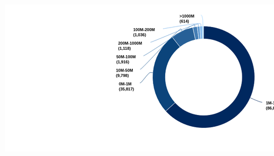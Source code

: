 <html><head>
    <meta charset="utf-8">
    <meta name="viewport" content="width=device-width, initial-scale=1, maximum-scale=1, user-scalable=no">
    <link rel="shortcut icon" type="image/png" href="../../static/assets/favicon.png">
    <title>iDatalabs - Actionable B2B Marketing Intelligence</title>
    
  <meta property="og:type" content="article"><meta property="og:title" content="Facebook data"><meta property="og:description" content="Revenue Range"><meta property="og:image" content="http://export.highcharts.com/charts/chart.257bf185b11f4ad69a95303116d4386c.png"><meta property="og:url" content="https://api.idatalabs.com/v1/companies/aggregate/?product_slug=facebook-cdn&amp;groupby=revenue_range"><meta property="og:site_name" content="https://api.idatalabs.com/"><meta name="twitter:title" content="Facebook data"><meta name="twitter:description" content="Revenue Range"><meta name="twitter:image" content="http://export.highcharts.com/charts/chart.257bf185b11f4ad69a95303116d4386c.png"><meta name="twitter:url" content="https://api.idatalabs.com/v1/companies/aggregate/?product_slug=facebook-cdn&amp;groupby=revenue_range"><meta name="twitter:site" content="undefined"><meta name="twitter:creator" content="undefined"></head>
  <body>
    <div id="chartapp" data-highcharts-chart="0"><div id="highcharts-fm88xss-0" class="highcharts-container " style="position: relative; overflow: hidden; width: 1256px; height: 400px; text-align: left; line-height: normal; z-index: 0; -webkit-tap-highlight-color: rgba(0, 0, 0, 0);"><svg version="1.1" class="highcharts-root" style="font-family:&quot;Lucida Grande&quot;, &quot;Lucida Sans Unicode&quot;, Arial, Helvetica, sans-serif;font-size:12px;" xmlns="http://www.w3.org/2000/svg" width="1256" height="400" viewBox="0 0 1256 400"><desc>Created with Highcharts 5.0.12</desc><defs><clipPath id="highcharts-fm88xss-1"><rect x="0" y="0" width="1061" height="375" fill="none"></rect></clipPath></defs><rect fill="#ffffff" class="highcharts-background" x="0" y="0" width="1256" height="400" rx="0" ry="0"></rect><rect fill="none" class="highcharts-plot-background" x="10" y="10" width="1061" height="375"></rect><rect fill="none" class="highcharts-plot-border" x="10" y="10" width="1061" height="375"></rect><g class="highcharts-series-group"><g class="highcharts-series highcharts-series-0 highcharts-pie-series highcharts-color-undefined highcharts-tracker " transform="translate(10,10) scale(1 1)"><path fill="rgb(96,153,208)" d="M 512.9786669473813 49.60872802073652 A 139 139 0 0 1 519.8922552744308 48.90535453403274 L 519.8922552744308 48.90535453403274 A 139 139 0 0 0 512.9786669473813 49.60872802073652 Z" class="highcharts-halo highcharts-color-4" fill-opacity="0.25"></path><path fill="rgb(0,40,95)" d="M 530.4716894246864 48.500002883052815 A 139 139 0 1 1 427.25444640461615 280.5664045871695 L 453.0658348034621 257.2998034403771 A 104.25 104.25 0 1 0 530.4787670685148 83.25000216228962 Z" transform="translate(0,0)" stroke="#ffffff" stroke-width="1" stroke-linejoin="round" class="highcharts-point highcharts-color-0 "></path><path fill="rgb(11,68,123)" d="M 427.16143163831254 280.4631125175833 A 139 139 0 0 1 444.7956307589584 78.06617939140023 L 466.2217230692188 105.42463454355017 A 104.25 104.25 0 0 0 452.99607372873436 257.22233438818745 Z" transform="translate(0,0)" stroke="#ffffff" stroke-width="1" stroke-linejoin="round" class="highcharts-point highcharts-color-1"></path><path fill="rgb(39,96,151)" d="M 444.9051074135091 77.98052975334896 A 139 139 0 0 1 500.79188628417376 51.71182680569146 L 508.2189147131303 85.65887010426859 A 104.25 104.25 0 0 0 466.3038305601318 105.36039731501172 Z" transform="translate(0,0)" stroke="#ffffff" stroke-width="1" stroke-linejoin="round" class="highcharts-point highcharts-color-2"></path><path fill="rgb(68,125,180)" d="M 500.92768928879235 51.682186591007905 A 139 139 0 0 1 512.8407844590497 49.626318296499164 L 517.2555883442873 84.09473872237439 A 104.25 104.25 0 0 0 508.32076696659425 85.63663994325593 Z" transform="translate(0,0)" stroke="#ffffff" stroke-width="1" stroke-linejoin="round" class="highcharts-point highcharts-color-3 "></path><path fill="rgb(96,153,208)" d="M 512.9786669473813 49.60872802073652 A 139 139 0 0 1 519.8922552744308 48.90535453403274 L 522.544191455823 83.55401590052456 A 104.25 104.25 0 0 0 517.359000210536 84.08154601555239 Z" transform="translate(0,0)" stroke="#ffffff" stroke-width="1" stroke-linejoin="round" class="highcharts-point highcharts-color-4 "></path><path fill="rgb(124,181,236)" d="M 520.0308552006695 48.894816088392076 A 139 139 0 0 1 526.4155197549957 48.56002367522814 L 527.4366398162467 83.29501775642109 A 104.25 104.25 0 0 0 522.6481414005021 83.54611206629407 Z" transform="translate(0,0)" stroke="#ffffff" stroke-width="1" stroke-linejoin="round" class="highcharts-point highcharts-color-5 "></path><path fill="rgb(152,209,255)" d="M 526.5544617504038 48.55600866564623 A 139 139 0 0 1 530.306931788608 48.50013408400082 L 530.3551988414561 83.25010056300061 A 104.25 104.25 0 0 0 527.5408463128028 83.29200649923469 Z" transform="translate(0,0)" stroke="#ffffff" stroke-width="1" stroke-linejoin="round" class="highcharts-point highcharts-color-6"></path></g><g class="highcharts-markers highcharts-series-0 highcharts-pie-series highcharts-color-undefined " transform="translate(10,10) scale(1 1)"></g></g><g class="highcharts-button highcharts-contextbutton" style="cursor:pointer;" stroke-linecap="round" transform="translate(1222,10)"><title>Chart context menu</title><rect fill="#ffffff" class=" highcharts-button-box" x="0.5" y="0.5" width="24" height="22" rx="2" ry="2" stroke="none" stroke-width="1"></rect><path fill="#666666" d="M 6 6.5 L 20 6.5 M 6 11.5 L 20 11.5 M 6 16.5 L 20 16.5" class="highcharts-button-symbol" stroke="#666666" stroke-width="3"></path><text x="0" style="font-weight:normal;color:#333333;fill:#333333;" y="12"></text></g><g class="highcharts-data-labels highcharts-series-0 highcharts-pie-series highcharts-color-undefined highcharts-tracker " transform="translate(10,10) scale(1 1)" opacity="1"><path fill="none" class="highcharts-data-label-connector highcharts-color-0" stroke="rgb(0,40,95)" stroke-width="1" d="M 689.8880803918987 256.24096764597226 C 684.8880803918987 256.24096764597226 668.4443795217558 248.91944446474443 662.9631458983747 246.4789367376685 L 657.4819122749936 244.03842901059258"></path><path fill="none" class="highcharts-data-label-connector highcharts-color-1" stroke="rgb(11,68,123)" stroke-width="1" d="M 357.25910128628055 203.5 C 362.25910128628055 203.5 380.0742741285883 174.34321482812427 386.0514552890417 174.86600099389418 L 392.02863644949514 175.38878715966408"></path><path fill="none" class="highcharts-data-label-connector highcharts-color-2" stroke="rgb(39,96,151)" stroke-width="1" d="M 357.8098094699633 166.5 C 362.8098094699633 166.5 466.33044588815375 50.8132474411407 468.88022949524697 56.244509132221204 L 471.4300131023402 61.675770823301704"></path><path fill="none" class="highcharts-data-label-connector highcharts-color-3" stroke="rgb(68,125,180)" stroke-width="1" d="M 366.7643707291901 129.5 C 371.7643707291901 129.5 504.855422134056 38.6935632236376 505.87441198303395 44.60640177104273 L 506.8934018320119 50.51924031844786"></path><path fill="none" class="highcharts-data-label-connector highcharts-color-4" stroke="rgb(96,153,208)" stroke-width="1" d="M 385.7287583227508 92.5 C 390.7287583227508 92.5 515.2483316986086 37.27221756937122 515.8543582536307 43.2415334275419 L 516.4603848086529 49.210849285712584"></path><path fill="none" class="highcharts-data-label-connector highcharts-color-5" stroke="rgb(124,181,236)" stroke-width="1" d="M 419.9680143274088 55.5 C 424.9680143274088 55.5 522.6744534189652 36.70291507887808 522.9854022897348 42.694852228061734 L 523.2963511605044 48.68678937724539"></path><path fill="none" class="highcharts-data-label-connector highcharts-color-6" stroke="rgb(152,209,255)" stroke-width="1" d="M 523.1237251443303 18.5 C 528.1237251443303 18.5 528.3768195076573 36.51492754382329 528.4611842954325 42.5143343963866 L 528.5455490832078 48.51374124894991"></path><g class="highcharts-label highcharts-data-label highcharts-data-label-color-0 " transform="translate(695,246)"><text x="5" style="font-size:11px;font-weight:bold;color:#000000;text-align:center;fill:#000000;" y="16"><tspan style="font-weight: bold;" x="5" y="16" class="highcharts-text-outline" fill="#FFFFFF" stroke="#FFFFFF" stroke-width="2px" stroke-linejoin="round">1M-10M</tspan><tspan x="5" dy="14" class="highcharts-text-outline" fill="#FFFFFF" stroke="#FFFFFF" stroke-width="2px" stroke-linejoin="round">(86,882)</tspan><tspan style="font-weight:bold" x="5" y="16">1M-10M</tspan><tspan x="5" dy="14">(86,882)</tspan></text></g><g class="highcharts-label highcharts-data-label highcharts-data-label-color-1 " transform="translate(295,194)"><text x="5" style="font-size:11px;font-weight:bold;color:#000000;text-align:center;fill:#000000;" y="16"><tspan style="font-weight: bold;" x="5" y="16" class="highcharts-text-outline" fill="#FFFFFF" stroke="#FFFFFF" stroke-width="2px" stroke-linejoin="round">0M-1M</tspan><tspan x="5" dy="14" class="highcharts-text-outline" fill="#FFFFFF" stroke="#FFFFFF" stroke-width="2px" stroke-linejoin="round">(35,817)</tspan><tspan style="font-weight:bold" x="5" y="16">0M-1M</tspan><tspan x="5" dy="14">(35,817)</tspan></text></g><g class="highcharts-label highcharts-data-label highcharts-data-label-color-2 " transform="translate(287,157)"><text x="5" style="font-size:11px;font-weight:bold;color:#000000;text-align:center;fill:#000000;" y="16"><tspan style="font-weight: bold;" x="5" y="16" class="highcharts-text-outline" fill="#FFFFFF" stroke="#FFFFFF" stroke-width="2px" stroke-linejoin="round">10M-50M</tspan><tspan x="5" dy="14" class="highcharts-text-outline" fill="#FFFFFF" stroke="#FFFFFF" stroke-width="2px" stroke-linejoin="round">(9,798)</tspan><tspan style="font-weight:bold" x="5" y="16">10M-50M</tspan><tspan x="5" dy="14">(9,798)</tspan></text></g><g class="highcharts-label highcharts-data-label highcharts-data-label-color-3 " transform="translate(288,120)"><text x="5" style="font-size:11px;font-weight:bold;color:#000000;text-align:center;fill:#000000;" y="16"><tspan style="font-weight: bold;" x="5" y="16" class="highcharts-text-outline" fill="#FFFFFF" stroke="#FFFFFF" stroke-width="2px" stroke-linejoin="round">50M-100M</tspan><tspan x="5" dy="14" class="highcharts-text-outline" fill="#FFFFFF" stroke="#FFFFFF" stroke-width="2px" stroke-linejoin="round">(1,916)</tspan><tspan style="font-weight:bold" x="5" y="16">50M-100M</tspan><tspan x="5" dy="14">(1,916)</tspan></text></g><g class="highcharts-label highcharts-data-label highcharts-data-label-color-4 " transform="translate(293,83)"><text x="5" style="font-size:11px;font-weight:bold;color:#000000;text-align:center;fill:#000000;" y="16"><tspan style="font-weight: bold;" x="5" y="16" class="highcharts-text-outline" fill="#FFFFFF" stroke="#FFFFFF" stroke-width="2px" stroke-linejoin="round">200M-1000M</tspan><tspan x="5" dy="14" class="highcharts-text-outline" fill="#FFFFFF" stroke="#FFFFFF" stroke-width="2px" stroke-linejoin="round">(1,118)</tspan><tspan style="font-weight:bold" x="5" y="16">200M-1000M</tspan><tspan x="5" dy="14">(1,118)</tspan></text></g><g class="highcharts-label highcharts-data-label highcharts-data-label-color-5 " transform="translate(334,46)"><text x="5" style="font-size:11px;font-weight:bold;color:#000000;text-align:center;fill:#000000;" y="16"><tspan style="font-weight: bold;" x="5" y="16" class="highcharts-text-outline" fill="#FFFFFF" stroke="#FFFFFF" stroke-width="2px" stroke-linejoin="round">100M-200M</tspan><tspan x="5" dy="14" class="highcharts-text-outline" fill="#FFFFFF" stroke="#FFFFFF" stroke-width="2px" stroke-linejoin="round">(1,036)</tspan><tspan style="font-weight:bold" x="5" y="16">100M-200M</tspan><tspan x="5" dy="14">(1,036)</tspan></text></g><g class="highcharts-label highcharts-data-label highcharts-data-label-color-6 " transform="translate(460,9)"><text x="5" style="font-size:11px;font-weight:bold;color:#000000;text-align:center;fill:#000000;" y="16"><tspan style="font-weight: bold;" x="5" y="16" class="highcharts-text-outline" fill="#FFFFFF" stroke="#FFFFFF" stroke-width="2px" stroke-linejoin="round">&gt;1000M</tspan><tspan x="5" dy="14" class="highcharts-text-outline" fill="#FFFFFF" stroke="#FFFFFF" stroke-width="2px" stroke-linejoin="round">(614)</tspan><tspan style="font-weight:bold" x="5" y="16">&gt;1000M</tspan><tspan x="5" dy="14">(614)</tspan></text></g></g><g class="highcharts-legend" transform="translate(1083,143)"><rect fill="none" class="highcharts-legend-box" rx="0" ry="0" x="0" y="0" width="162" height="109" visibility="visible"></rect><g><g><g class="highcharts-legend-item highcharts-pie-series highcharts-color-0" transform="translate(8,3)"><text x="21" style="color:#333333;font-size:12px;font-weight:bold;cursor:pointer;fill:#333333;" text-anchor="start" y="15"><tspan>1M-10M (63.3%)</tspan></text><rect x="2" y="4" width="12" height="12" fill="rgb(0,40,95)" rx="6" ry="6" class="highcharts-point"></rect></g><g class="highcharts-legend-item highcharts-pie-series highcharts-color-1" transform="translate(8,17)"><text x="21" y="15" style="color:#333333;font-size:12px;font-weight:bold;cursor:pointer;fill:#333333;" text-anchor="start"><tspan>0M-1M (26.1%)</tspan></text><rect x="2" y="4" width="12" height="12" fill="rgb(11,68,123)" rx="6" ry="6" class="highcharts-point"></rect></g><g class="highcharts-legend-item highcharts-pie-series highcharts-color-2" transform="translate(8,31)"><text x="21" y="15" style="color:#333333;font-size:12px;font-weight:bold;cursor:pointer;fill:#333333;" text-anchor="start"><tspan>10M-50M (7.1%)</tspan></text><rect x="2" y="4" width="12" height="12" fill="rgb(39,96,151)" rx="6" ry="6" class="highcharts-point"></rect></g><g class="highcharts-legend-item highcharts-pie-series highcharts-color-3" transform="translate(8,45)"><text x="21" y="15" style="color:#333333;font-size:12px;font-weight:bold;cursor:pointer;fill:#333333;" text-anchor="start"><tspan>50M-100M (1.4%)</tspan></text><rect x="2" y="4" width="12" height="12" fill="rgb(68,125,180)" rx="6" ry="6" class="highcharts-point"></rect></g><g class="highcharts-legend-item highcharts-pie-series highcharts-color-4" transform="translate(8,59)"><text x="21" y="15" style="color:#333333;font-size:12px;font-weight:bold;cursor:pointer;fill:#333333;" text-anchor="start"><tspan>200M-1000M (0.8%)</tspan></text><rect x="2" y="4" width="12" height="12" fill="rgb(96,153,208)" rx="6" ry="6" class="highcharts-point"></rect></g><g class="highcharts-legend-item highcharts-pie-series highcharts-color-5" transform="translate(8,73)"><text x="21" y="15" style="color:#333333;font-size:12px;font-weight:bold;cursor:pointer;fill:#333333;" text-anchor="start"><tspan>100M-200M (0.8%)</tspan></text><rect x="2" y="4" width="12" height="12" fill="rgb(124,181,236)" rx="6" ry="6" class="highcharts-point"></rect></g><g class="highcharts-legend-item highcharts-pie-series highcharts-color-6" transform="translate(8,87)"><text x="21" y="15" style="color:#333333;font-size:12px;font-weight:bold;cursor:pointer;fill:#333333;" text-anchor="start"><tspan>&gt;1000M (0.4%)</tspan></text><rect x="2" y="4" width="12" height="12" fill="rgb(152,209,255)" rx="6" ry="6" class="highcharts-point"></rect></g></g></g></g><text x="1246" class="highcharts-credits" text-anchor="end" style="cursor:pointer;color:#999999;font-size:9px;fill:#999999;" y="395">Highcharts.com</text><g class="highcharts-label highcharts-tooltip highcharts-color-4" style="cursor:default;pointer-events:none;white-space:nowrap;" transform="translate(290,-9999)" opacity="0" visibility="visible"><path fill="none" class="highcharts-label-box highcharts-tooltip-box" d="M 3.5 0.5 L 144.5 0.5 C 147.5 0.5 147.5 0.5 147.5 3.5 L 147.5 40.5 C 147.5 43.5 147.5 43.5 144.5 43.5 L 3.5 43.5 C 0.5 43.5 0.5 43.5 0.5 40.5 L 0.5 3.5 C 0.5 0.5 0.5 0.5 3.5 0.5" isShadow="true" stroke="#000000" stroke-opacity="0.049999999999999996" stroke-width="5" transform="translate(1, 1)"></path><path fill="none" class="highcharts-label-box highcharts-tooltip-box" d="M 3.5 0.5 L 144.5 0.5 C 147.5 0.5 147.5 0.5 147.5 3.5 L 147.5 40.5 C 147.5 43.5 147.5 43.5 144.5 43.5 L 3.5 43.5 C 0.5 43.5 0.5 43.5 0.5 40.5 L 0.5 3.5 C 0.5 0.5 0.5 0.5 3.5 0.5" isShadow="true" stroke="#000000" stroke-opacity="0.09999999999999999" stroke-width="3" transform="translate(1, 1)"></path><path fill="none" class="highcharts-label-box highcharts-tooltip-box" d="M 3.5 0.5 L 144.5 0.5 C 147.5 0.5 147.5 0.5 147.5 3.5 L 147.5 40.5 C 147.5 43.5 147.5 43.5 144.5 43.5 L 3.5 43.5 C 0.5 43.5 0.5 43.5 0.5 40.5 L 0.5 3.5 C 0.5 0.5 0.5 0.5 3.5 0.5" isShadow="true" stroke="#000000" stroke-opacity="0.15" stroke-width="1" transform="translate(1, 1)"></path><path fill="rgba(247,247,247,0.85)" class="highcharts-label-box highcharts-tooltip-box" d="M 3.5 0.5 L 144.5 0.5 C 147.5 0.5 147.5 0.5 147.5 3.5 L 147.5 40.5 C 147.5 43.5 147.5 43.5 144.5 43.5 L 3.5 43.5 C 0.5 43.5 0.5 43.5 0.5 40.5 L 0.5 3.5 C 0.5 0.5 0.5 0.5 3.5 0.5" stroke="rgb(96,153,208)" stroke-width="1"></path><text x="8" style="font-size:12px;color:#333333;fill:#333333;" y="20"><tspan style="font-size: 10px">200M-1000M</tspan><tspan x="8" dy="15">Revenue Range: </tspan><tspan style="font-weight:bold" dx="0">1,118</tspan></text></g></svg></div></div>
    <!-- built files will be auto injected -->
    <script src="https://code.highcharts.com/highcharts.js"></script>
    <script src="https://code.highcharts.com/modules/exporting.js"></script>
    <script src="https://code.highcharts.com/modules/offline-exporting.js"></script>
  

</body></html>
